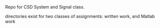 Repo for CSD System and Signal class.

directories exist for two classes of assignments: written work, and Matlab work
